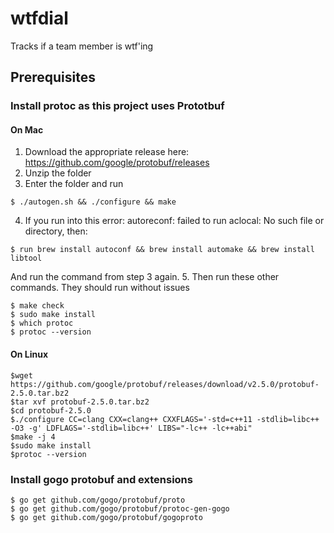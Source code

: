 # wtfdial
Tracks if a team member is wtf'ing

## Prerequisites

### Install protoc as this project uses Prototbuf

#### On Mac
1. Download the appropriate release here: https://github.com/google/protobuf/releases
2. Unzip the folder
3. Enter the folder and run
```
$ ./autogen.sh && ./configure && make
```
4. If you run into this error: autoreconf: failed to run aclocal: No such file or directory, then:
```
$ run brew install autoconf && brew install automake && brew install libtool
```
And run the command from step 3 again.
5. Then run these other commands. They should run without issues
```
$ make check
$ sudo make install
$ which protoc
$ protoc --version
```

#### On Linux
```
$wget https://github.com/google/protobuf/releases/download/v2.5.0/protobuf-2.5.0.tar.bz2
$tar xvf protobuf-2.5.0.tar.bz2
$cd protobuf-2.5.0
$./configure CC=clang CXX=clang++ CXXFLAGS='-std=c++11 -stdlib=libc++ -O3 -g' LDFLAGS='-stdlib=libc++' LIBS="-lc++ -lc++abi"
$make -j 4
$sudo make install
$protoc --version
```

### Install gogo protobuf and extensions
```
$ go get github.com/gogo/protobuf/proto
$ go get github.com/gogo/protobuf/protoc-gen-gogo
$ go get github.com/gogo/protobuf/gogoproto
```
